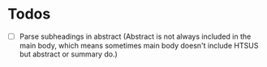 # Todos

- [ ] Parse subheadings in abstract (Abstract is not always included in the main body, which means sometimes main body doesn't include HTSUS but abstract or summary do.)